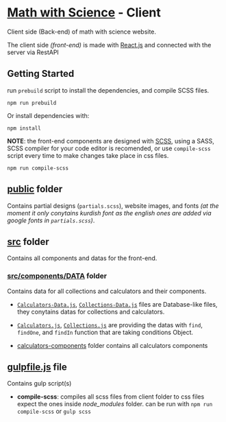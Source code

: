 # [Math with Science](https://www.mathwithscience.com/) - Client
Client side (Back-end) of math with science website.

The client side *(front-end)* is made with [React.js](http://reactjs.org) and connected with the server via RestAPI

## Getting Started
run `prebuild` script to install the dependencies, and compile SCSS files.
```npm
npm run prebuild
```

Or install dependencies with:
```npm
npm install
```

**NOTE**: the front-end components are designed with [SCSS](https://sass-lang.com/), using a SASS, SCSS compiler for your code editor is recomended, or use `compile-scss` script every time to make changes take place in css files.
```npm
npm run compile-scss
```

## [public](https://github.com/rawand-faraidun/mathwithscience/tree/main/client/public) folder
Contains partial designs (`partials.scss`), website images, and fonts *(at the moment it only conytains kurdish font as the english ones are added via google fonts in `partials.scss`)*.

## [src](https://github.com/rawand-faraidun/mathwithscience/tree/main/client/src) folder
Contains all components and datas for the front-end.

### [src/components/DATA](https://github.com/rawand-faraidun/mathwithscience/tree/main/client/src/components/DATA) folder
Contains data for all collections and calculators and their components.

* [`Calculators-Data.js`](https://github.com/rawand-faraidun/mathwithscience/blob/main/client/src/components/DATA/Calculators-Data.js),
[`Collections-Data.js`](https://github.com/rawand-faraidun/mathwithscience/blob/main/client/src/components/DATA/Collections-Data.js) 
files are Database-like files, they conytains datas for collections and calculators.  

* [`Calculators.js`](https://github.com/rawand-faraidun/mathwithscience/blob/main/client/src/components/DATA/Calculators.js),
[`Collections.js`](https://github.com/rawand-faraidun/mathwithscience/blob/main/client/src/components/DATA/Collections.js)
are providing the datas with `find`, `findOne`, and `findIn` function that are taking conditions Object.  

* [calculators-components](https://github.com/rawand-faraidun/mathwithscience/tree/main/client/src/components/DATA/calculators-components) folder
contains all calculators components

## [gulpfile.js](https://github.com/rawand-faraidun/mathwithscience/blob/main/client/gulpfile.js) file
Contains gulp script(s)
* **compile-scss**: compiles all scss files from client folder to css files expect the ones inside *node_modules* folder.
can be run with `npm run compile-scss` or `gulp scss`